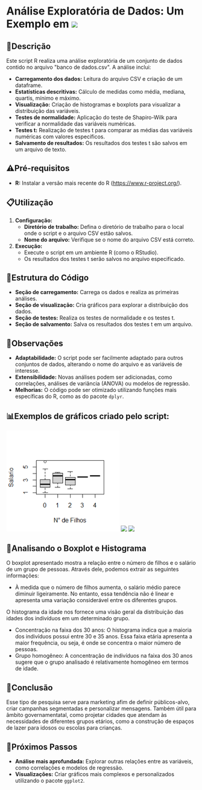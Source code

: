 # Análise Exploratória de Dados: Um Exemplo em <img src="https://slackmojis.com/emojis/51102-rstudio_deal/download" width="45">

## 📝Descrição
Este script R realiza uma análise exploratória de um conjunto de dados contido no arquivo "banco de dados.csv". A análise inclui:

* **Carregamento dos dados:** Leitura do arquivo CSV e criação de um dataframe.
* **Estatísticas descritivas:** Cálculo de medidas como média, mediana, quartis, mínimo e máximo.
* **Visualização:** Criação de histogramas e boxplots para visualizar a distribuição das variáveis.
* **Testes de normalidade:** Aplicação do teste de Shapiro-Wilk para verificar a normalidade das variáveis numéricas.
* **Testes t:** Realização de testes t para comparar as médias das variáveis numéricas com valores específicos.
* **Salvamento de resultados:** Os resultados dos testes t são salvos em um arquivo de texto.

## ⚠️Pré-requisitos
* **R:** Instalar a versão mais recente do R (https://www.r-project.org/).

## 📋Utilização
1. **Configuração:**
   * **Diretório de trabalho:** Defina o diretório de trabalho para o local onde o script e o arquivo CSV estão salvos.
   * **Nome do arquivo:** Verifique se o nome do arquivo CSV está correto.
2. **Execução:**
   * Execute o script em um ambiente R (como o RStudio).
   * Os resultados dos testes t serão salvos no arquivo especificado.

## 📑Estrutura do Código
* **Seção de carregamento:** Carrega os dados e realiza as primeiras análises.
* **Seção de visualização:** Cria gráficos para explorar a distribuição dos dados.
* **Seção de testes:** Realiza os testes de normalidade e os testes t.
* **Seção de salvamento:** Salva os resultados dos testes t em um arquivo.

## 🔬Observações
* **Adaptabilidade:** O script pode ser facilmente adaptado para outros conjuntos de dados, alterando o nome do arquivo e as variáveis de interesse.
* **Extensibilidade:** Novas análises podem ser adicionadas, como correlações, análises de variância (ANOVA) ou modelos de regressão.
* **Melhorias:** O código pode ser otimizado utilizando funções mais específicas do R, como as do pacote `dplyr`.

## 📊Exemplos de gráficos criado pelo script:

<img src="https://github.com/PedroHSS01/Um-Exemplo-em-R-de-AED/blob/main/Gr%C3%A1ficos/Rplot.dados$Salario%20~%20dados$N_Filhos,%20ylab%20=%20'Salario',%20xlab%20=%20'N%C2%B0%20de%20Filhos'.png?raw=true" width="300"> <img src="https://github.com/PedroHSS01/Um-Exemplo-em-R-de-AED/blob/main/Gr%C3%A1ficos/Rplot.Histograma%20da%20Idade%20(Anos).png?raw=true" width="300"> <img src="https://github.com/PedroHSS01/Um-Exemplo-em-R-de-AED/blob/main/Gr%C3%A1ficos/Rplot.dados$Altura%20~%20dados$Idade,%20ylab%20=%20'Altura',%20xlab%20=%20'Idade'.png?raw=true" width="300">

## 👀Analisando o Boxplot e Histograma
O boxplot apresentado mostra a relação entre o número de filhos e o salário de um grupo de pessoas. Através dele, podemos extrair as seguintes informações: 
*  À medida que o número de filhos aumenta, o salário médio parece diminuir ligeiramente. No entanto, essa tendência não é linear e apresenta uma variação considerável entre os diferentes grupos.
<p> O histograma da idade nos fornece uma visão geral da distribuição das idades dos indivíduos em um determinado grupo. </p>

* Concentração na faixa dos 30 anos: O histograma indica que a maioria dos indivíduos possui entre 30 e 35 anos. Essa faixa etária apresenta a maior frequência, ou seja, é onde se concentra o maior número de pessoas.
* Grupo homogêneo: A concentração de indivíduos na faixa dos 30 anos sugere que o grupo analisado é relativamente homogêneo em termos de idade.

## 🏁Conclusão 
 Esse tipo de pesquisa serve para marketing afim de definir públicos-alvo, criar campanhas segmentadas e personalizar mensagens. Também útil para âmbito governamentatal, como projetar cidades que atendam às necessidades de diferentes grupos etários, como a construção de espaços de lazer para idosos ou escolas para crianças.

## 🚶Próximos Passos
* **Análise mais aprofundada:** Explorar outras relações entre as variáveis, como correlações e modelos de regressão.
* **Visualizações:** Criar gráficos mais complexos e personalizados utilizando o pacote `ggplot2`.
